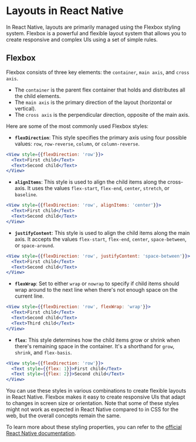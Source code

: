 # Layouts in React Native

In React Native, layouts are primarily managed using the Flexbox styling system. Flexbox is a powerful and flexible layout system that allows you to create responsive and complex UIs using a set of simple rules.

## Flexbox

Flexbox consists of three key elements: the `container`, `main axis`, and `cross axis`. 
- The `container` is the parent flex container that holds and distributes all the child elements.
- The `main axis` is the primary direction of the layout (horizontal or vertical).
- The `cross axis` is the perpendicular direction, opposite of the main axis.

Here are some of the most commonly used Flexbox styles:

- **`flexDirection`**: This style specifies the primary axis using four possible values: `row`, `row-reverse`, `column`, or `column-reverse`.
```jsx
<View style={{flexDirection: 'row'}}>
  <Text>First child</Text>
  <Text>Second child</Text>
</View>
```

- **`alignItems`**: This style is used to align the child items along the cross-axis. It uses the values `flex-start`, `flex-end`, `center`, `stretch`, or `baseline`.
```jsx
<View style={{flexDirection: 'row', alignItems: 'center'}}>
  <Text>First child</Text>
  <Text>Second child</Text>
</View>
```

- **`justifyContent`**: This style is used to align the child items along the main axis. It accepts the values `flex-start`, `flex-end`, `center`, `space-between`, or `space-around`.
```jsx
<View style={{flexDirection: 'row', justifyContent: 'space-between'}}>
  <Text>First child</Text>
  <Text>Second child</Text>
</View>
```

- **`flexWrap`**: Set to either `wrap` or `nowrap` to specify if child items should wrap around to the next line when there's not enough space on the current line.
```jsx
<View style={{flexDirection: 'row', flexWrap: 'wrap'}}>
  <Text>First child</Text>
  <Text>Second child</Text>
  <Text>Third child</Text>
</View>
```

- **`flex`**: This style determines how the child items grow or shrink when there's remaining space in the container. It's a shorthand for `grow`, `shrink`, and `flex-basis`.
```jsx
<View style={{flexDirection: 'row'}}>
  <Text style={{flex: 1}}>First child</Text>
  <Text style={{flex: 2}}>Second child</Text>
</View>
```

You can use these styles in various combinations to create flexible layouts in React Native. Flexbox makes it easy to create responsive UIs that adapt to changes in screen size or orientation. Note that some of these styles might not work as expected in React Native compared to in CSS for the web, but the overall concepts remain the same.

To learn more about these styling properties, you can refer to the [official React Native documentation](https://reactnative.dev/docs/flexbox).